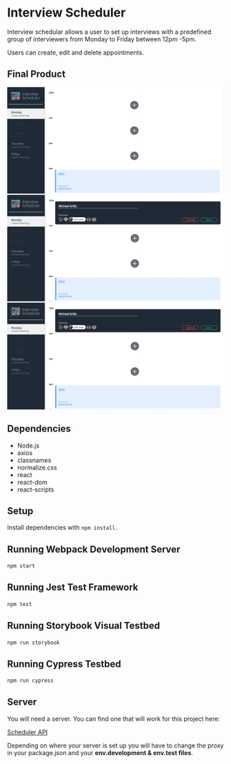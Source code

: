 # Interview Scheduler

Interview schedular allows a user to set up interviews with a predefined group of interviewers from Monday to Friday between 12pm -5pm.

Users can create, edit and delete appointments.

## Final Product

!["Screenshot Of Empty Appointment"](https://github.com/easydoesit/scheduler/blob/master/docs/Scheduler01.png)
!["Screenshot of Editing an Appointment"](https://github.com/easydoesit/scheduler/blob/master/docs/Scheduler02.png)
!["Screenshot of a Complete Appointment"](https://github.com/easydoesit/scheduler/blob/master/docs/Scheduler02.png)

## Dependencies

- Node.js
- axios
- classnames
- normalize.css
- react
- react-dom
- react-scripts

## Setup

Install dependencies with `npm install`.

## Running Webpack Development Server

```sh
npm start
```

## Running Jest Test Framework

```sh
npm test
```

## Running Storybook Visual Testbed

```sh
npm run storybook
```

## Running Cypress Testbed

```sh
npm run cypress
```

## Server

You will need a server. You can find one that will work for this project here:

[Scheduler API](https://https://github.com/easydoesit/scheduler-api)

Depending on where your server is set up you will have to change the proxy in your package.json and your **env.development & env.test files**.
